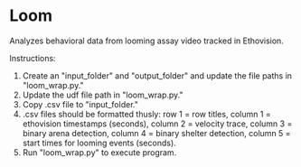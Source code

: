 # Loom
Analyzes behavioral data from looming assay video tracked in Ethovision.

Instructions:
1. Create an "input_folder" and "output_folder" and update the file paths in "loom_wrap.py."
2. Update the udf file path in "loom_wrap.py."
3. Copy .csv file to "input_folder."
4. .csv files should be formatted thusly: row 1 = row titles, column 1 = ethovision timestamps (seconds), column 2 = velocity trace, column 3 = binary arena detection, column 4 = binary shelter detection, column 5 = start times for looming events (seconds).
5. Run "loom_wrap.py" to execute program.
